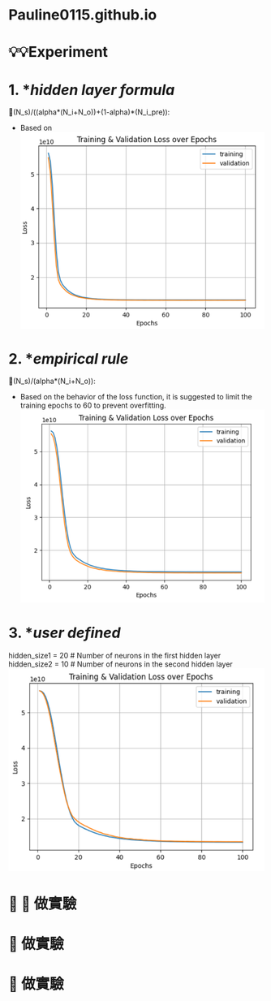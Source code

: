 # Pauline0115.github.io

# 💡💡Experiment
# 1. *_hidden layer formula_
🔎(N_s)/((alpha*(N_i+N_o))+(1-alpha)*(N_i_pre)):<br>
+  Based on 
![Training & Validation Loss over Epochs](./chart/new_formula_1.png)
# 2. *_empirical rule_
🔎(N_s)/(alpha*(N_i+N_o)):<br>
+  Based on the behavior of the loss function, it is suggested to limit the training epochs to 60 to prevent overfitting. 
![Training & Validation Loss over Epochs](./chart/empirical-rule.png)
# 3. *_user defined_
hidden_size1 = 20  # Number of neurons in the first hidden layer<br>
hidden_size2 = 10  # Number of neurons in the second hidden layer
![Training & Validation Loss over Epochs](./chart/user-defined.png)







# 🔦 :flashlight: 做實驗
# 🔎 做實驗
# 🤯 做實驗
